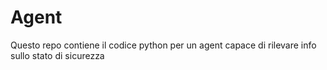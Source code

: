 # Agent
Questo repo contiene il codice python per un agent capace di rilevare info sullo stato di sicurezza 
